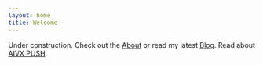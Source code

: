 ```yaml
---
layout: home
title: Welcome
---
```


Under construction. Check out the [About](/about.html) or read my latest [Blog](/blog.html). Read about [AIVX PUSH](/projects/push/).
